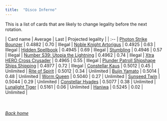 ```yaml
---
title:  "Disco Inferno"
---
```


This is a list of cards that are likely to change legality before the next rotation.

| Card name | Average | Last | Projected legality |
| :-- |
[Photon Strike Bounzer](https://db.ygoprodeck.com/card/?search=Photon%20Strike%20Bounzer) | 0.4882 | 0.70 | Illegal |
[Noble Knight Artorigus](https://db.ygoprodeck.com/card/?search=Noble%20Knight%20Artorigus) | 0.4925 | 0.63 | Illegal |
[Hidden Spellbook](https://db.ygoprodeck.com/card/?search=Hidden%20Spellbook) | 0.4945 | 0.69 | Illegal |
[Stumbling](https://db.ygoprodeck.com/card/?search=Stumbling) | 0.4946 | 0.57 | Illegal |
[Number S39: Utopia the Lightning](https://db.ygoprodeck.com/card/?search=Number%20S39:%20Utopia%20the%20Lightning) | 0.4962 | 0.74 | Illegal |
[Xtra HERO Cross Crusader](https://db.ygoprodeck.com/card/?search=Xtra%20HERO%20Cross%20Crusader) | 0.4965 | 0.55 | Illegal |
[Plunder Patroll Shipshape Ships Shipping](https://db.ygoprodeck.com/card/?search=Plunder%20Patroll%20Shipshape%20Ships%20Shipping) | 0.4977 | 0.72 | Illegal |
[Constellar Kaus](https://db.ygoprodeck.com/card/?search=Constellar%20Kaus) | 0.5012 | 0.45 | Unlimited |
[Rite of Spirit](https://db.ygoprodeck.com/card/?search=Rite%20of%20Spirit) | 0.5012 | 0.34 | Unlimited |
[Bujin Yamato](https://db.ygoprodeck.com/card/?search=Bujin%20Yamato) | 0.5014 | 0.48 | Unlimited |
[Worm Queen](https://db.ygoprodeck.com/card/?search=Worm%20Queen) | 0.5040 | 0.27 | Unlimited |
[Sunseed Twin](https://db.ygoprodeck.com/card/?search=Sunseed%20Twin) | 0.5044 | 0.29 | Unlimited |
[Constellar Hyades](https://db.ygoprodeck.com/card/?search=Constellar%20Hyades) | 0.5077 | 0.38 | Unlimited |
[Lunalight Tiger](https://db.ygoprodeck.com/card/?search=Lunalight%20Tiger) | 0.5161 | 0.06 | Unlimited |
[Haniwa](https://db.ygoprodeck.com/card/?search=Haniwa) | 0.5245 | 0.02 | Unlimited |

<br>

###### [Back home](index)
